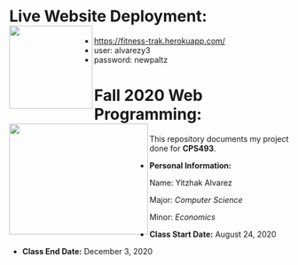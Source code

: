 # Live Website Deployment: <a href="https://fitness-trak.herokuapp.com/"><image align="left" width="150" height="150" src="https://github.com/yitzhakalvarez/FitnessTracker/blob/master/client/src/assets/weight.png"></a>
- https://fitness-trak.herokuapp.com/
- user: alvarezy3
- password: newpaltz


# Fall 2020 Web Programming: <a href="https://github.com/yitzhakalvarez/FitnessTracker"><img align="left" width="250" height="200" src="https://www.newpaltz.edu/media/identity/logos/newpaltzlogo.jpg"></a>

This repository documents my project done for **CPS493**.
- **Personal Information:**

    Name: Yitzhak Alvarez

    Major: *Computer Science*

    Minor: *Economics*
- **Class Start Date:** August 24, 2020
- **Class End Date:** December 3, 2020
